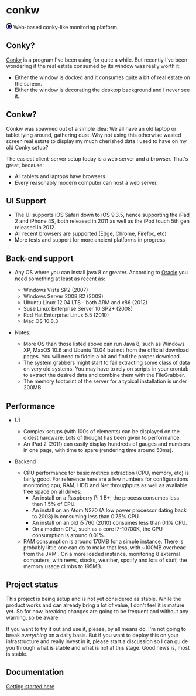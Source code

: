 # conkw


![](src/web/favicon-16x16.png) Web-based conky-like monitoring platform.

## Conky?

[Conky](https://github.com/brndnmtthws/conky) is a program I've been using for quite a while. But recently I've been wondering if the real estate consumed by its window was really worth it:

* Either the window is docked and it consumes quite a bit of real estate on the screen.
* Either the window is decorating the desktop background and I never see it.

## Conkw?

Conkw was spawned out of a simple idea: We all have an old laptop or tablet lying around, gathering dust. Why not using this otherwise wasted screen real estate to display my much cherished data I used to have on my old Conky setup?

The easiest client-server setup today is a web server and a browser. That's great, because:

* All tablets and laptops have browsers.
* Every reasonably modern computer can host a web server.

## UI Support

* The UI supports iOS Safari down to iOS 9.3.5, hence supporting the iPad 2 and iPhone 4S, both released in 2011 as well as the iPod touch 5th gen released in 2012.
* All recent browsers are supported (Edge, Chrome, Firefox, etc)
* More tests and support for more ancient platforms in progress.

## Back-end support

* Any OS where you can install java 8 or greater. According to [Oracle](https://www.oracle.com/java/technologies/javase/products-doc-jdk8-jre8-certconfig.html) you need something at least as recent as:
  * Windows Vista SP2 (2007)
  * Windows Server 2008 R2 (2009)
  * Ubuntu Linux 12.04 LTS - both ARM and x86 (2012)
  * Suse Linux Enterprise Server 10 SP2+ (2008)
  * Red Hat Enterprise Linux 5.5 (2010)
  * Mac OS 10.8.3

* Notes:
  * More OS than those listed above can run Java 8, such as Windows XP, MaxOS 10.6 and Ubuntu 10.04 but not from the official download pages. You will need to fiddle a bit and find the proper download.
  * The system grabbers might start to fail extracting some class of data on very old systems. You may have to rely on scripts in your crontab to extract the desired data and combine them with the FileGrabber.
  * The memory footprint of the server for a typical installation is under 200MB
    
## Performance

* UI
  * Complex setups (with 100s of elements) can be displayed on the oldest hardware. Lots of thought has been given to performance.
  * An iPad 2 (2011) can easily display hundreds of gauges and numbers in one page, with time to spare (rendering time around 50ms).

* Backend
  * CPU performance for basic metrics extraction (CPU, memory, etc) is fairly good. For reference here are a few numbers for configurations monitoring cpu, RAM, HDD and Net throughputs as well as available free space on all drives:
    * An install on a Raspberry Pi 1 B+, the process consumes less than 1.5% of CPU.
    * An install on an Atom N270 (A low power processor dating back to 2008) is consuming less than 0.75% CPU.
    * An install on an old i5 760 (2010) consumes less than 0.1% CPU.
    * On a modern CPU, such as a core i7-10700K, the CPU consumption is around 0.01%.
  * RAM consumption is around 170MB for a simple instance. There is probably little one can do to make that less, with ~100MB overhead from the JVM . On a more loaded instance, monitoring 8 external computers, with news, stocks, weather, spotify and lots of stuff, the memory usage climbs to 195MB.

## Project status

This project is being setup and is not yet considered as stable. While the product works and can already bring a lot of value, I don't feel it is mature yet. So for now, breaking changes are going to be frequent and without any warning, so be aware.

If you want to try it out and use it, please, by all means do. I'm not going to break *everything* on a daily basis. But if you want to deploy this on your infrastructure and really invest in it, please start a discussion so I can guide you through what is stable and what is not at this stage. Good news is, most is stable.

## Documentation

[Getting started here](doc/INDEX.md)
